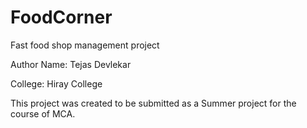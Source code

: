 # FoodCorner
Fast food shop management project

Author Name: Tejas Devlekar

College: Hiray College

This project was created to be submitted as a Summer project for the course of MCA.
